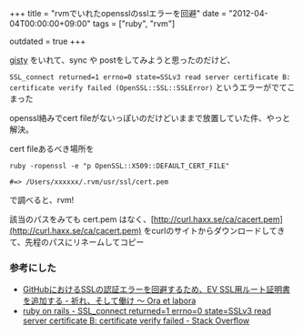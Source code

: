 +++
title = "rvmでいれたopensslのsslエラーを回避"
date = "2012-04-04T00:00:00+09:00"
tags = ["ruby", "rvm"]

outdated = true
+++



[gisty](https://github.com/swdyh/gisty) をいれて、sync や postをしてみようと思ったのだけど、

`SSL_connect returned=1 errno=0 state=SSLv3 read server certificate B: certificate verify failed (OpenSSL::SSL::SSLError)` というエラーがでてこまった

openssl絡みでcert fileがないっぽいのだけどいままで放置していた件、やっと解決。

cert fileあるべき場所を

```
ruby -ropenssl -e "p OpenSSL::X509::DEFAULT_CERT_FILE"

#=> /Users/xxxxxx/.rvm/usr/ssl/cert.pem
```

で調べると、rvm!

該当のパスをみても cert.pem はなく、[http://curl.haxx.se/ca/cacert.pem](http://curl.haxx.se/ca/cacert.pem) をcurlのサイトからダウンロードしてきて、先程のパスにリネームしてコピー

### 参考にした

*   [GitHubにおけるSSLの認証エラーを回避するため、EV SSL用ルート証明書を追加する - 祈れ、そして働け ～ Ora et labora](http://d.hatena.ne.jp/tetsuyai/20110924/1316877887)
*   [ruby on rails - SSL_connect returned=1 errno=0 state=SSLv3 read server certificate B: certificate verify failed - Stack Overflow](http://stackoverflow.com/questions/4528101/ssl-connect-returned-1-errno-0-state-sslv3-read-server-certificate-b-certificat)